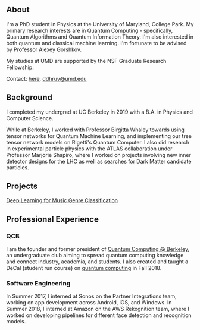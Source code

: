 ## About
I'm a PhD student in Physics at the University of Maryland, College Park. My primary research interests are in Quantum Computing - specifically, Quantum Algorithms and Quantum Information Theory. I'm also interested in both quantum and classical machine learning. I'm fortunate to be advised by Professor Alexey Gorshkov.

My studies at UMD are supported by the NSF Graduate Research Fellowship.

Contact: [here](mailto:ddhruv@umd.edu), ddhruv@umd.edu




## Background

I completed my undergrad at UC Berkeley in 2019 with a B.A. in Physics and Computer Science. 

While at Berkeley, I worked with Professor Birgitta Whaley towards using tensor networks for Quantum Machine Learning, and implementing our tree tensor network models on Rigetti's Quantum Computer. I also did research in experimental particle physics with the ATLAS collaboration under Professor Marjorie Shapiro, where I worked on projects involving new inner detector designs for the LHC as well as searches for Dark Matter candidate particles.

## Projects

[Deep Learning for Music Genre Classification](https://dhruvdevu.github.io/GenreClassificationDL/)

## Professional Experience

### QCB
I am the founder and former president of [Quantum Computing @ Berkeley](https://qcb.berkeley.edu/), an undergraduate club aiming to spread quantum computing knowledge and connect industry, academia, and students. I also created and taught a DeCal (student run course) on [quantum computing](https://qcb.berkeley.edu/decal.shtml) in Fall 2018.

### Software Engineering
In Summer 2017, I interned at Sonos on the Partner Integrations team, working on app development across Android, iOS, and Windows.
In Summer 2018, I interned at Amazon on the AWS Rekognition team, where I worked on developing pipelines for different face detection and recognition models.




